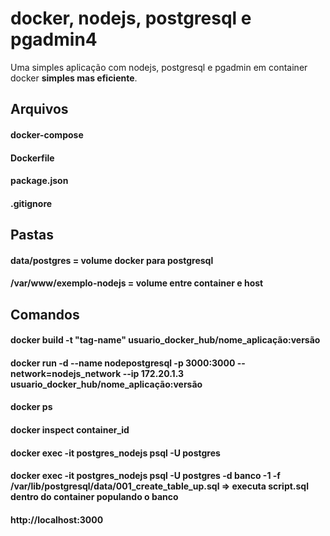 # docker, nodejs, postgresql e pgadmin4

Uma simples aplicação com nodejs, postgresql e pgadmin em container docker **simples mas eficiente**.


## Arquivos

#### docker-compose 
#### Dockerfile
#### package.json
#### .gitignore

## Pastas
#### data/postgres = volume docker para postgresql
#### /var/www/exemplo-nodejs = volume entre container e host

## Comandos
#### docker build -t "tag-name" usuario_docker_hub/nome_aplicação:versão
#### docker run -d --name nodepostgresql -p 3000:3000 --network=nodejs_network --ip 172.20.1.3  usuario_docker_hub/nome_aplicação:versão
#### docker ps
#### docker inspect container_id
#### docker exec -it postgres_nodejs psql -U postgres
#### docker exec -it postgres_nodejs psql -U postgres -d banco -1 -f /var/lib/postgresql/data/001_create_table_up.sql => executa script.sql dentro do container populando o banco


#### http://localhost:3000
